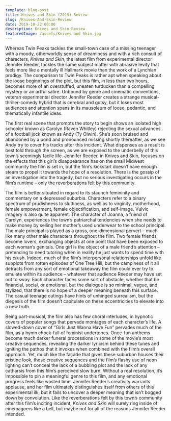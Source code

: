 ```yaml
---
template: blog-post
title: Knives and Skin (2019) Review
slug: /Knives-And-Skin-Review
date: 2019-10-22 00:00
description: Knives and Skin Review
featuredImage: /assets/Knives and Skin.jpg
---
```




Whereas Twin Peaks tackles the small-town case of a missing teenager with a moody, otherworldly sense of dreaminess and with a rich consult of characters, *Knives and Skin*, the latest film from experimental director Jennifer Reeder, tackles the same subject matter with abrasive levity that feels more like a mentally ill Hallmark movie than the work of a Lynchian prodigy. The comparison to Twin Peaks is rather apt when speaking about the loose beginnings of the plot, but this film, in less than two hours, becomes more of an overstuffed, uneaten turducken than a compelling mystery or an artful satire. Unbound by genre and cinematic conventions, veteran experimental director Jennifer Reeder creates a strange musical-thriller-comedy hybrid that is cerebral and gutsy, but it loses most audiences and attention spans in its mausoleum of loose, pedantic, and thematically infantile ideas.

The first real scene that prompts the story to begin shows an isolated high schooler known as Carolyn (Raven Whitley) rejecting the sexual advances of a football jock known as Andy (Ty Olwin). She’s soon bruised and abandoned by a pond and pronounced missing shortly thereafter, as we see Andy try to cover his tracks after this incident. What dispenses as a result is best told through the screen, as we are exposed to the underbelly of this town’s seemingly facile life. Jennifer Reeder, in Knives and Skin, focuses on the effects that this girl’s disappearance has on the small Midwest community the film is set in, but the film’s kickstart doesn’t have enough steam to propel it towards the hope of a resolution. There is the gossip of an investigation into the tragedy, but no serious investigating occurs in the film’s runtime – only the reverberations felt by this community.

The film is better situated in regard to its staunch femininity and commentary on a depressed suburbia. Characters refer to a binary spectrum of prudishness to sluttiness, as well as to virginity, motherhood, female empowerment, female objectification, and self-image. Vulvic imagery is also quite apparent. The character of Joanna, a friend of Carolyn, experiences the town’s patriarchal tendencies when she needs to make money by selling her mother’s used underwear to the school principal. The male principal is played as a gross, one-dimensional pervert – much like many other male characters throughout the film. Two female friends become lovers, exchanging objects at one point that have been exposed to each woman’s genitals. One girl is the object of a male friend’s attention – pretending to need tutoring when in reality he just wants to spend time with his crush. Indeed, much of the film’s interpersonal relationships unfold like subplots from rotten episodes of One Tree Hill, but the campiness of it all detracts from any sort of emotional takeaway the film could ever try to emulate within its audience – whatever that audience Reeder may have set out to sway. Each character faces some sort of obstacle, whether that be financial, social, or emotional, but the dialogue is so minimal, vague, and stylized, that there is no hope of a deeper meaning beneath this surface. The casual teenage outings have hints of unhinged surrealism, but the diegesis of the film doesn’t capitulate on these eccentricities to elevate into a new truth.

Being part-musical, the film also has few choral interludes, in hypnotic covers of popular songs that pervade montages of each character’s life. A slowed-down cover of “Girls Just Wanna Have Fun” pervades much of the film, as a hymn chock-full of feminist undertones. Once-fun anthems become much darker funeral processions in some of the movie’s most creative sequences, revealing the darker lyricism behind these tunes and igniting the pathos that it invokes when combined with the film’s overall approach. Yet, much like the façade that gives these suburban houses their pristine look, these creative sequences and the film’s flashy use of neon lighting can’t conceal the lack of a bubbling plot and the lack of any catharsis from this film’s perceived slow burn. Without a real resolution, it’s impossible to pin a meaningful genre to this film, and any emotional progress feels like wasted time. Jennifer Reeder’s creativity warrants applause, and her film ultimately distinguishes itself from others of this experimental ilk, but it fails to uncover a deeper meaning that isn’t bogged down by convolution. Like the reverberations felt by this town’s community after this film’s inciting incident, *Knives and Skin* will surely ring inside of cinemagoers like a bell, but maybe not for all of the reasons Jennifer Reeder intended.